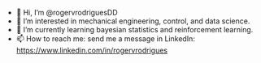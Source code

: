 - 👋 Hi, I’m @rogervrodriguesDD
- 👀 I’m interested in mechanical engineering, control, and data science. 
- 🌱 I’m currently learning bayesian statistics and reinforcement learning.
- 📫 How to reach me: send me a message in LinkedIn: https://www.linkedin.com/in/rogervrodrigues

<!---
rogervrodriguesDD/rogervrodriguesDD is a ✨ special ✨ repository because its `README.md` (this file) appears on your GitHub profile.
You can click the Preview link to take a look at your changes.
--->
